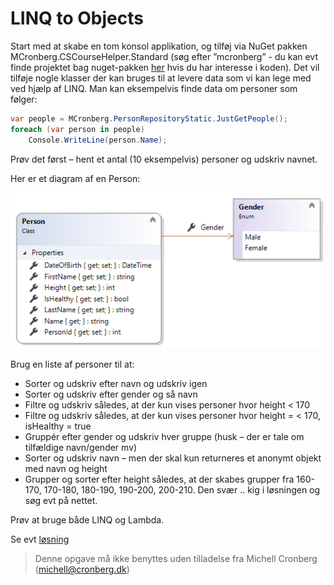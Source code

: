 ﻿# LINQ to Objects

Start med at skabe en tom konsol applikation, og tilføj via NuGet pakken MCronberg.CSCourseHelper.Standard (søg efter ”mcronberg” - du kan evt finde projektet bag nuget-pakken [her](https://github.com/devcronberg/MCronberg.CSCourseHelper.Standard) hvis du har interesse i koden). Det vil tilføje nogle klasser der kan bruges til at levere data som vi kan lege med ved hjælp af LINQ. Man kan eksempelvis finde data om personer som følger:

```csharp
var people = MCronberg.PersonRepositoryStatic.JustGetPeople();
foreach (var person in people)
    Console.WriteLine(person.Name);
```
Prøv det først – hent et antal (10 eksempelvis) personer og udskriv navnet.

Her er et diagram af en Person:

![](https://github.com/devcronberg/MCronberg.CSCourseHelper.Standard/raw/master/Person.png)

Brug en liste af personer til at:

- Sorter og udskriv efter navn og udskriv igen
- Sorter og udskriv efter gender og så navn
- Filtre og udskriv således, at der kun vises personer hvor height < 170
- Filtre og udskriv således, at der kun vises personer hvor height =  < 170, isHealthy = true
- Gruppér efter gender og udskriv hver gruppe (husk – der er tale om tilfældige navn/gender mv)
- Sorter og udskriv navn – men der skal kun returneres et anonymt objekt med navn og height	
- Grupper og sorter efter height således, at der skabes grupper fra 160-170, 170-180, 180-190, 190-200, 200-210. Den svær .. kig i løsningen og søg evt på nettet.
 
Prøv at bruge både LINQ og Lambda.

Se evt [løsning](https://github.com/devcronberg/undervisning-cs-opgaver/blob/master/linq2objects-person/Program.cs)

<!-- footerstart -->
> Denne opgave må ikke benyttes uden tilladelse fra Michell Cronberg (michell@cronberg.dk)
<!-- footerslut -->
